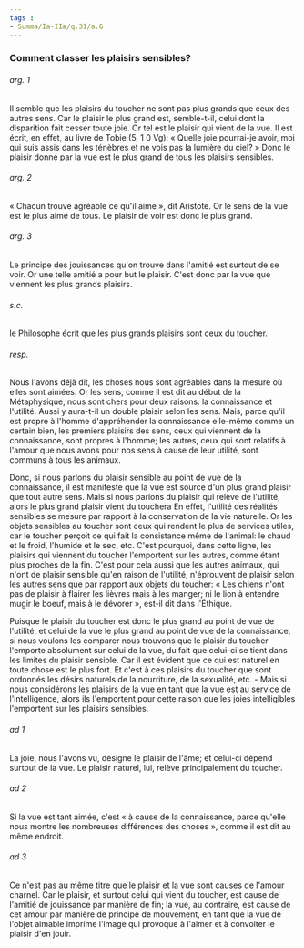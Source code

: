```yaml
---
tags : 
- Summa/Ia-IIæ/q.31/a.6
---
```


### Comment classer les plaisirs sensibles?

###### arg. 1
Il semble que les plaisirs du toucher ne sont pas plus grands que ceux des autres sens. Car le plaisir le plus grand est, semble-t-il, celui dont la disparition fait cesser toute joie. Or tel est le plaisir qui vient de la vue. Il est écrit, en effet, au livre de Tobie (5, 1 0 Vg): « Quelle joie pourrai-je avoir, moi qui suis assis dans les ténèbres et ne vois pas la lumière du ciel? » Donc le plaisir donné par la vue est le plus grand de tous les plaisirs sensibles. 

###### arg. 2
« Chacun trouve agréable ce qu'il aime », dit Aristote. Or le sens de la vue est le plus aimé de tous. Le plaisir de voir est donc le plus grand. 

###### arg. 3
Le principe des jouissances qu'on trouve dans l'amitié est surtout de se voir. Or une telle amitié a pour but le plaisir. C'est donc par la vue que viennent les plus grands plaisirs. 

###### s.c.
le Philosophe écrit que les plus grands plaisirs sont ceux du toucher. 

###### resp.
Nous l'avons déjà dit, les choses nous sont agréables dans la mesure où elles sont aimées. Or les sens, comme il est dit au début de la Métaphysique, nous sont chers pour deux raisons: la connaissance et l'utilité. Aussi y aura-t-il un double plaisir selon les sens. Mais, parce qu'il est propre à l'homme d'appréhender la connaissance elle-même comme un certain bien, les premiers plaisirs des sens, ceux qui viennent de la connaissance, sont propres à l'homme; les autres, ceux qui sont relatifs à l'amour que nous avons pour nos sens à cause de leur utilité, sont communs à tous les animaux. 

Donc, si nous parlons du plaisir sensible au point de vue de la connaissance, il est manifeste que la vue est source d'un plus grand plaisir que tout autre sens. Mais si nous parlons du plaisir qui relève de l'utilité, alors le plus grand plaisir vient du touchera En effet, l'utilité des réalités sensibles se mesure par rapport à la conservation de la vie naturelle. Or les objets sensibles au toucher sont ceux qui rendent le plus de services utiles, car le toucher perçoit ce qui fait la consistance même de l'animal: le chaud et le froid, l'humide et le sec, etc. C'est pourquoi, dans cette ligne, les plaisirs qui viennent du toucher l'emportent sur les autres, comme étant plus proches de la fin. C'est pour cela aussi que les autres animaux, qui n'ont de plaisir sensible qu'en raison de l'utilité, n'éprouvent de plaisir selon les autres sens que par rapport aux objets du toucher: « Les chiens n'ont pas de plaisir à flairer les lièvres mais à les manger; ni le lion à entendre mugir le boeuf, mais à le dévorer », est-il dit dans l'Éthique. 

Puisque le plaisir du toucher est donc le plus grand au point de vue de l'utilité, et celui de la vue le plus grand au point de vue de la connaissance, si nous voulons les comparer nous trouvons que le plaisir du toucher l'emporte absolument sur celui de la vue, du fait que celui-ci se tient dans les limites du plaisir sensible. Car il est évident que ce qui est naturel en toute chose est le plus fort. Et c'est à ces plaisirs du toucher que sont ordonnés les désirs naturels de la nourriture, de la sexualité, etc. - Mais si nous considérons les plaisirs de la vue en tant que la vue est au service de l'intelligence, alors ils l'emportent pour cette raison que les joies intelligibles l'emportent sur les plaisirs sensibles. 

###### ad 1
La joie, nous l'avons vu, désigne le plaisir de l'âme; et celui-ci dépend surtout de la vue. Le plaisir naturel, lui, relève principalement du toucher. 

###### ad 2
Si la vue est tant aimée, c'est « à cause de la connaissance, parce qu'elle nous montre les nombreuses différences des choses », comme il est dit au même endroit. 

###### ad 3
Ce n'est pas au même titre que le plaisir et la vue sont causes de l'amour charnel. Car le plaisir, et surtout celui qui vient du toucher, est cause de l'amitié de jouissance par manière de fin; la vue, au contraire, est cause de cet amour par manière de principe de mouvement, en tant que la vue de l'objet aimable imprime l'image qui provoque à l'aimer et à convoiter le plaisir d'en jouir. 

